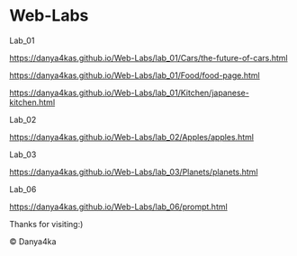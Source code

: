# Web-Labs
Lab_01

https://danya4kas.github.io/Web-Labs/lab_01/Cars/the-future-of-cars.html

https://danya4kas.github.io/Web-Labs/lab_01/Food/food-page.html

https://danya4kas.github.io/Web-Labs/lab_01/Kitchen/japanese-kitchen.html

Lab_02

https://danya4kas.github.io/Web-Labs/lab_02/Apples/apples.html

Lab_03

https://danya4kas.github.io/Web-Labs/lab_03/Planets/planets.html

Lab_06

https://danya4kas.github.io/Web-Labs/lab_06/prompt.html



Thanks for visiting:)

© Danya4ka 

